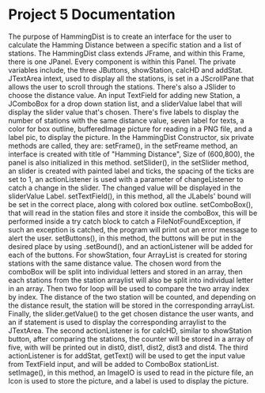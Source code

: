 # Project 5 Documentation

The purpose of HammingDist is to create an interface for the user to calculate the Hamming Distance between a specific station and a list of stations.
The HammingDist class extends JFrame, and within this Frame, there is one JPanel.
Every component is within this Panel.
The private variables include, the three JButtons, showStation, calcHD and addStat.
JTextArea intext, used to display all the stations, is set in a JScrollPane that allows the user to scroll through the stations. There's also a JSlider to choose the distance value. An input TextField for adding new Station, a JComboBox for a drop down station list, and a sliderValue label that will display the slider value that's chosen.
There's five labels to display the number of stations with the same distance value, seven label for texts, a color for box outline, bufferedImage picture for reading in a PNG file, and a label pic, to display the picture.
In the HammingDist Constructor, six private methods are called, they are:
setFrame(), in the setFreame method, an interface is created with title of "Hamming Distance", Size of (600,800), the panel is also initialized in this method.
setSlider(), in the setSlider method, an slider is created with painted label and ticks, the spacing of the ticks are set to 1, an actionListener is used with a parameter of changeListener to catch a change in the slider. The changed value will be displayed in the sliderValue Label.
setTextField(), in this method, all the JLabels' bound will be set in the correct place, along with colored box outline.
setComboBox(), that will read in the station files and store it inside the comboBox, this will be performed inside a try catch block to catch a FileNotFoundException, if such an exception is catched, the program will print out an error message to alert the user.
setButtons(), in this method, the buttons will be put in the desired place by using .setBound(), and an actionListener will be added for each of the buttons. For showStation, four ArrayList is created for storing stations with the same distance value. The chosen word from the comboBox will be split into individual letters and stored in an array, then each stations from the station arraylist will also be split into individual letter in an array. Then two for loop will be used to compare the two array index by index. The distance of the two station will be counted, and depending on the distance result, the station will be stored in the corresponding arrayList. Finally, the slider.getValue() to the get chosen distance the user wants, and an if statement is used to display the corresponding arraylist to the JTextArea. The second actionListener is for calcHD, similar to showStation button, after comparing the stations, the counter will be stored in a array of five, with will be printed out in dist0, dist1, dist2, dist3 and dist4. The third actionListener is for addStat, getText() will be used to get the input value from TextField input, and will be added to ComboBox stationList.
setImage(), in this method, an ImageIO is used to read in the picture file, an Icon is used to store the picture, and a label is used to display the picture.
